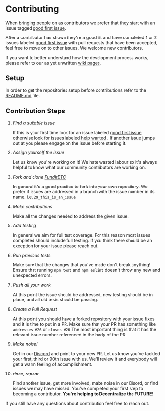 # Contributing

When bringing people on as contributors we prefer that they start with an issue tagged [good first issue](https://github.com/ValueForge/FundItETC/issues?q=is%3Aissue+is%3Aopen+label%3A%22good+first+issue%22).

After a contributor has shown they're a good fit and have completed 1 or 2 issues labeled [good first issue](https://github.com/ValueForge/FundItETC/issues?q=is%3Aissue+is%3Aopen+label%3A%22good+first+issue%22) with pull requests that have been accepted, feel free to move on to other issues. We welcome new contributors.

If you want to better understand how the development process works, please refer to our as yet unwritten [wiki pages](null).

## Setup

In order to get the repositories setup before contributions refer to the [README.md](https://github.com/ValueForge/FundItETC/blob/main/README.md) file.

## Contribution Steps

1. _Find a suitable issue_

   If this is your first time look for an issue labeled [good first issue](https://github.com/ValueForge/FundItETC/issues?q=is%3Aissue+is%3Aopen+label%3A%22good+first+issue%22) otherwise look for issues labeled [help wanted](https://github.com/ValueForgeFundItETC/issues?q=is%3Aissue+is%3Aopen+label%3A%22help+wanted%22) . If another issue jumps out at you please engage on the issue before starting it.

2. _Assign yourself the issue_

   Let us know you're working on it! We hate wasted labour so it's always helpful to know what our community contributors are working on.

3. _Fork and clone [FundItETC](://github.com/ValueForge/FundItETC)_

   In general it's a good practice to fork into your own repository. We prefer if issues
   are addressed in a branch with the issue number in its name.
   i.e. `29_this_is_an_issue`

4. _Make contributions_

   Make all the changes needed to address the given issue.

5. _Add testing_

   In general we aim for full test coverage. For this reason most issues completed should include full testing. If you think there should be an exception for your issue please reach out.

6. _Run previous tests_

   Make sure that the changes that you've made don't break anything! Ensure that running `npm test` and `npm eslint` doesn't throw any new and unexpected errors.

7. _Push all your work_

   At this point the issue should be addressed, new testing should be in place, and all old tests should be passing.

8. _Create a Pull Request_

   At this point you should have a forked repository with your issue fixes and it is time to put in a PR. Make sure that your PR has something like `addresses #26` or `closes #26` The most important thing is that it has the relevant issue number referenced in the body of the PR.

9. _Make noise!_

   Get in our [Discord](https://discord.gg/yCZzDvfyzt) and point to your new PR. Let us know you've tackled your first, third or 90th issue with us. We'll review it and everybody will get a warm feeling of accomplishment.

10. _rinse, repeat_

    Find another issue, get more involved, make noise in our Disord, or find issues we may have missed. You've completed your first step to becoming a contributor. **You're helping to Decentralize the FUTURE**!

If you still have any questions about contribution feel free to reach out.

